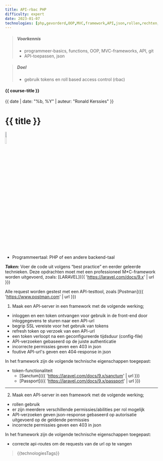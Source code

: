 ```yaml
---
title: API-rbac PHP
difficulty: expert
date: 2023-01-07
technologies: [php,gevorderd,OOP,MVC,framework,API,json,rollen,rechten,rbac,database,CRUD,postman]
---
```


> ##### Voorkennis
> * programmeer-basics, functions, OOP, MVC-frameworks, API, git
> * API-toepassen, json

> ##### Doel
> * gebruik tokens en roll based access control (rbac)


#### {{ course-title }}
{{ date | date: "%b, %Y" | auteur: "Ronald Kerssies" }}

# {{ title }}

<img src="{{ '/_assets/api/Laravel-logo.png' | url }}" style="width:10%;">

* Programmeertaal: PHP of een andere backend-taal

***Taken:***
Voer de code uit volgens “best practice” en eerder geleerde technieken.
Deze opdrachten moet met een professioneel M*C-framework worden uitgevoerd,
zoals: [LARAVEL]({{ 'https://laravel.com/docs/9.x' | url }})

Alle request worden gestest met een API-testtool, zoals [Postman]({{ 'https://www.postman.com' | url }})

>>>>
1. Maak een API-server in een framework met de volgende werking;
* inloggen en een token ontvangen voor gebruik in de front-end door inloggegevens te sturen naar een API-url
* begrip SSL vereiste voor het gebruik van tokens
* refresh token op verzoek van een API-url
* een token verloopt na een geconfigureerde tijdsduur (config-file)
* API-verzoeken gebaseerd op de juiste authenticatie
* incorrecte permissies geven een 403 in json
* foutive API-url's geven een 404-response in json

In het framework zijn de volgende technische eigenschappen toegepast:
* token-functionaliteit
    * [Sanctum]({{ 'https://laravel.com/docs/9.x/sanctum' | url }})
    * [Passport]({{ 'https://laravel.com/docs/9.x/passport' | url }})


<hr>

2. Maak een API-server in een framework met de volgende werking;
* rollen gebruik
* er zijn meerdere verschillende permissies/abilities per rol mogelijk
* API-verzoeken geven json-response gebaseerd op autorisatie uitgevoerd op de geldende permissies
* incorrecte permissies geven een 403 in json

In het framework zijn de volgende technische eigenschappen toegepast:
* correcte api-routes om de requests van de url op te vangen

> {{technologiesTags}}
